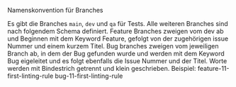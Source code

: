 Namenskonvention für Branches

Es gibt die Branches `main`, `dev` und `qa` für Tests.
Alle weiteren Branches sind nach folgendem Schema definiert.
Feature Branches zweigen vom dev ab und Beginnen mit dem Keyword Feature, gefolgt 
von der zugehörigen issue Nummer und einem kurzem Titel.
Bug branches zweigen vom jeweiligen Branch ab, in dem der Bug gefunden wurde und 
werden mit dem Keyword Bug eigeleitet und es folgt ebenfalls die Issue Nummer und der Titel.
Worte werden mit Bindestrich getrennt und klein geschrieben.
Beispiel:
feature-11-first-linting-rule
bug-11-first-linting-rule